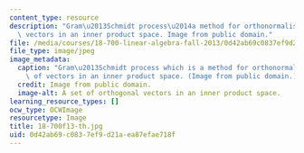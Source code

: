 ```yaml
---
content_type: resource
description: "Gram\u2013Schmidt process\u2014a method for orthonormalising a set of\
  \ vectors in an inner product space. Image from public domain."
file: /media/courses/18-700-linear-algebra-fall-2013/0d42ab69c0837ef9d21aea87efae718f_18-700f13-th.jpg
file_type: image/jpeg
image_metadata:
  caption: "Gram\u2013Schmidt process which is a method for orthonormalising a set\
    \ of vectors in an inner product space. (Image from public domain.)"
  credit: Image from public domain.
  image-alt: A set of orthogonal vectors in an inner product space.
learning_resource_types: []
ocw_type: OCWImage
resourcetype: Image
title: 18-700f13-th.jpg
uid: 0d42ab69-c083-7ef9-d21a-ea87efae718f
---
```

